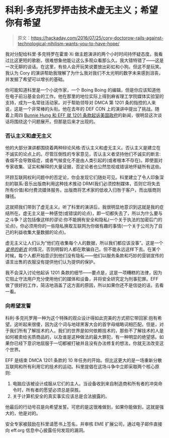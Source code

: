 # 科利·多克托罗抨击技术虚无主义；希望你有希望

> 原文：<https://hackaday.com/2016/07/25/cory-doctorow-rails-against-technological-nihilism-wants-you-to-have-hope/>

我对分配给科里·多克特罗在霍普·Xi 做主题演讲的两个小时时间持怀疑态度。我看过比这更短的歌剧，很难想象他能让这么多观众看那么久。我大错特错了——这是一次无聊的谈话。在这里，有些人会开玩笑说要放出彩虹和小狗。但这不是玩笑。我认为 Cory 的演讲帮助我理解了为什么我对我们不太光明的数字未来感到沮丧，并发掘了希望可以增长的基础。

你可能知道科里是一个小说作家，一个 Boing Boing 的编辑，但是你应该知道他在电子前沿基金会的工作。他在那里的地位实际上得到麻省理工学院媒体实验室的支持，成为一名常驻活动家。对于帮助领导对 DMCA 第 1201 条的指控的人来说，这是一个非常棒的头衔。他在去年的 DEF CON 上的演讲中提出了挑战。随着上周四 [Bunnie Hung 和 EFF 就 1201 条款起诉美国政府](http://hackaday.com/2016/07/21/bunnie-and-eff-sue-us-goverment-over-dmca-1201/)的新闻，很明显这次谈话将围绕这个问题展开。但那是后来才出现的。

### 否认主义和虚无主义

他的大部分演讲都围绕着两种辩论风格:否认主义和虚无主义。否认主义是建立在不诚实的论点上的。尽管压倒性的专家意见，否认主义者坚持他们不诚实的断言:香烟不会导致癌症，或者气候变化不是由人类引起的(或者根本不存在)。即使面对专家收集、证实和解释的大量证据，否定论者也公然忽视或错误地怀疑所有这些。

环顾互联网权利问题中的否定论，你会发现它们随处可见。科里建立了令人印象深刻的联系:音乐出版商利用这种技术推动 DRM(我们必须控制媒体，否则它将失去所有价值)和付费流媒体服务，出版商将艺术家的低收入归咎于客户，而出版商则赚钱。

这就把我们带到了虚无主义。听了科里的演讲后，我很明显地意识到这就是我的症结所在。虚无主义是一种感觉(或错误的论点)，即一切都失去了，所以为什么要与之斗争？这包括像这样的谬论:你不能拥有安全和隐私(一个关于执法的加密后门的论点)，你必须用你的一些隐私换取互联网为你做有趣的事情(一个关于公司为了自己的利益收集大量数据的论点)。

虚无主义让人们认为“他们在收集每个人的数据，所以我们都应该没事”。这是一个 *[皇帝的新衣](https://en.wikipedia.org/wiki/The_Emperor%27s_New_Clothes)* 的情况，否则明智的人都在欺骗自己。但不能永远这样下去。在某个时候，每个人都开始意识到他们没有隐私——他们以服务条款和巧妙的营销宣传的语言出售的衣服没有提供他们认为提供的保护。

我不会深入讨论他起诉 1201 条款的细节——要点是，这是一项糟糕的法律，因为它阻止守法用户充分使用他们的媒体和设备，并将安全研究定为刑事犯罪。EFF 做了很好的工作，简洁地涵盖了这方面的原因，所以如果你还不是信徒的话，去看一看。

### 向希望发誓

科利·多克托罗用一种为这个特殊的观众设计得如此完美的方式把它带回家:抱有希望。这听起来很傻，因为这个词与地球黑客大会的首字母缩略词相匹配。但是，对于我们所有了解技术的人，我们的世界是如何依赖技术的，那些不了解技术的人是如何被卖给劣质商品的，以及谁是这种做法的最大罪犯，有一种明显的绝望感。如果你已经下意识地屈服于一切都被打破并且没有办法修复的想法，你就无法改变这个世界。

EFF 是结束 DMCA 1201 条款的 10 年任务的开始。但比这更大的是一场重新分散互联网和所有利用它的技术的运动。科里提倡在这场斗争中立即采取两个核心原则:

1.  电脑应该被设计成服从它们的主人。当设备收到来自制造商和所有者的冲突命令时，所有者的愿望必须总是获胜。
2.  关于计算机安全的真实事实应该总是合法披露的。

他最后的行动号召是向希望发誓。可悲的是这很难做到，如果你能做到，这就是强大的，他是对的。

安全专家被鼓励在科里请愿书上签名，并审核 EME 扩展公司，通过电子邮件直接向 eff.org 信息中心披露任何发现的漏洞。